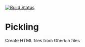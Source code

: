 [![Build Status](https://img.shields.io/travis/fefas/pickling/master.svg?style=flat-square)](https://travis-ci.org/fefas/pickling)

# Pickling

Create HTML files from Gherkin files
